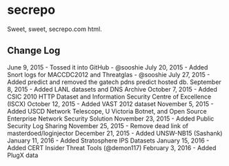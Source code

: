 # secrepo
Sweet, sweet, secrepo.com html.

## Change Log
June 9, 2015 - Tossed it into GitHub - @sooshie
July 20, 2015 - Added Snort logs for MACCDC2012 and Threatglas - @sooshie
July 27, 2015 - Added predict and removed the gatech pdns predict hosted db.
September 8, 2015 - Added LANL datasets and DNS Archive
October 7, 2015 - Added CSIC 2010 HTTP Dataset and Information Security Centre of Excellence (ISCX)
October 12, 2015 - Added VAST 2012 dataset
November 5, 2015 - Added USCD Network Telescope, U Victoria Botnet, and Open Source Enterprise Network Security Solution
November 23, 2015 - Added Public Security Log Sharing
November 25, 2015 - Remove dead link of masterdoed/loginjector
December 21, 2015 - Added UNSW-NB15 (Sashank)
January 11, 2016 - Added Stratosphere IPS Datasets
January 15, 2016 - Added CERT Insider Threat Tools (@demon117)
February 3, 2016 - Added PlugX data

